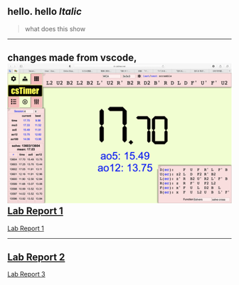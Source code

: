 hello.
**hello**
_Italic_
---

> what does this show

---
changes made from vscode,
![Image](ScreenShot.png)
[Lab Report 1](lab-report-1-week-2.html)
---
[Lab Report 1](https://<your-username>.github.io/<your-lab-reports-repo>/lab-report-1-week-2.html)

---
[Lab Report 2](lab-report-2-week-4.html)
---

[Lab Report 3](lab-report-3-week-6.html)